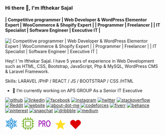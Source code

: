 ### Hi there 👋, I'm Ifthekar Sajal
#### | Competitive programmer | Web Developer & WordPress Elementor Expert | WooCommerce & Shopify Expert | | Programmer | Freelancer | | IT Specialist | Software Engineer | Executive IT |
![| Competitive programmer | Web Developer & WordPress Elementor Expert | WooCommerce & Shopify Expert | | Programmer | Freelancer | | IT Specialist | Software Engineer | Executive IT |](https://media-exp1.licdn.com/dms/image/C5616AQEU0yuRXp40oQ/profile-displaybackgroundimage-shrink_200_800/0/1634386406055?e=1657152000&v=beta&t=nckOjX8aTUPf_VrVWFdvGdRYXIM-aGFmAiSDVq9nW0M)

Hey! I 'm Ifthekar Sajal. I have 5 years of experience in Web Development such as HTML, CSS, Bootstrap, JavaScript, Php & MySQL, WordPress CMS & Laravel Framework. 

Skills: LARAVEL /PHP / REACT / JS / BOOTSTRAP / CSS /HTML 

- 🔭 I’m currently working on APS GROUP As a Senior IT Executive 


[<img src='https://cdn.jsdelivr.net/npm/simple-icons@3.0.1/icons/github.svg' alt='github' height='40'>](https://github.com/https://github.com/ifthekarsajal)  [<img src='https://cdn.jsdelivr.net/npm/simple-icons@3.0.1/icons/linkedin.svg' alt='linkedin' height='40'>](https://www.linkedin.com/in/https://www.linkedin.com/in/ifthekarsajal//)  [<img src='https://cdn.jsdelivr.net/npm/simple-icons@3.0.1/icons/facebook.svg' alt='facebook' height='40'>](https://www.facebook.com/https://www.facebook.com/ifthekarsajal/)  [<img src='https://cdn.jsdelivr.net/npm/simple-icons@3.0.1/icons/instagram.svg' alt='instagram' height='40'>](https://www.instagram.com/https://www.instagram.com/ifthekarsajal//)  [<img src='https://cdn.jsdelivr.net/npm/simple-icons@3.0.1/icons/twitter.svg' alt='twitter' height='40'>](https://twitter.com/https://twitter.com/ifthekarsajal)  [<img src='https://cdn.jsdelivr.net/npm/simple-icons@3.0.1/icons/stackoverflow.svg' alt='stackoverflow' height='40'>](https://stackoverflow.com/users/https://stackoverflow.com/users/12133867/ifthekar-sajal)  [<img src='https://cdn.jsdelivr.net/npm/simple-icons@3.0.1/icons/reddit.svg' alt='Reddit' height='40'>](https://www.reddit.com/user/ifthekarsajal)  [<img src='https://cdn.jsdelivr.net/npm/simple-icons@3.0.1/icons/icloud.svg' alt='website' height='40'>](ifthekarsajal.com)  [<img src='https://cdn.jsdelivr.net/npm/simple-icons@3.0.1/icons/about-dot-me.svg' alt='about-dot-me' height='40'>](ifthekarsajal)  [<img src='https://cdn.jsdelivr.net/npm/simple-icons@3.0.1/icons/codeforces.svg' alt='codeforces' height='40'>](https://codeforces.com/profile/ifthekar-sajal)  [<img src='https://cdn.jsdelivr.net/npm/simple-icons@3.0.1/icons/fiverr.svg' alt='fiverr' height='40'>](https://www.fiverr.com/ifthekarsajal_)  [<img src='https://cdn.jsdelivr.net/npm/simple-icons@3.0.1/icons/behance.svg' alt='behance' height='40'>](https://www.behance.net/ifthekarsajal)  [<img src='https://cdn.jsdelivr.net/npm/simple-icons@3.0.1/icons/pinterest.svg' alt='pinterest' height='40'>](https://www.pinterest.com/Ifthekar_Sajal/)  [<img src='https://cdn.jsdelivr.net/npm/simple-icons@3.0.1/icons/snapchat.svg' alt='snapchat' height='40'>](https://www.snapchat.com/add/ifthekarsajal)  [<img src='https://cdn.jsdelivr.net/npm/simple-icons@3.0.1/icons/dribbble.svg' alt='dribbble' height='40'>](https://dribbble.com/ifthekarsajal)  [<img src='https://cdn.jsdelivr.net/npm/simple-icons@3.0.1/icons/medium.svg' alt='medium' height='40'>](https://medium.com/@ifthekarsajal24)  

<a href='https://archiveprogram.github.com/'><img src='https://raw.githubusercontent.com/acervenky/animated-github-badges/master/assets/acbadge.gif' width='40' height='40'></a> <a href='https://docs.github.com/en/developers'><img src='https://raw.githubusercontent.com/acervenky/animated-github-badges/master/assets/devbadge.gif' width='40' height='40'></a> <a href='https://github.com/pricing'><img src='https://raw.githubusercontent.com/acervenky/animated-github-badges/master/assets/pro.gif' width='40' height='40'></a> <a href='https://stars.github.com/'><img src='https://raw.githubusercontent.com/acervenky/animated-github-badges/master/assets/starbadge.gif' width='35' height='35'></a> <a href='https://docs.github.com/en/github/supporting-the-open-source-community-with-github-sponsors'><img src='https://raw.githubusercontent.com/acervenky/animated-github-badges/master/assets/sponsorbadge.gif' width='35' height='35'></a> 

